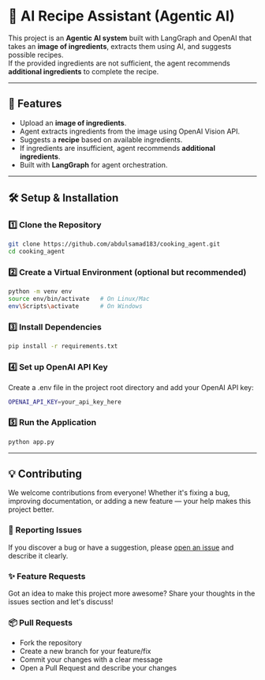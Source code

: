 # 🥘 AI Recipe Assistant (Agentic AI)

This project is an **Agentic AI system** built with LangGraph and OpenAI that takes an **image of ingredients**, extracts them using AI, and suggests possible recipes.  
If the provided ingredients are not sufficient, the agent recommends **additional ingredients** to complete the recipe.  

---

## 🚀 Features
- Upload an **image of ingredients**.
- Agent extracts ingredients from the image using OpenAI Vision API.
- Suggests a **recipe** based on available ingredients.
- If ingredients are insufficient, agent recommends **additional ingredients**.
- Built with **LangGraph** for agent orchestration.

---

## 🛠️ Setup & Installation

### 1️⃣ Clone the Repository
```bash
git clone https://github.com/abdulsamad183/cooking_agent.git
cd cooking_agent
```

### 2️⃣ Create a Virtual Environment (optional but recommended)
```bash
python -m venv env
source env/bin/activate   # On Linux/Mac
env\Scripts\activate      # On Windows
```

### 3️⃣ Install Dependencies
```bash
pip install -r requirements.txt
```

### 4️⃣ Set up OpenAI API Key
Create a .env file in the project root directory and add your OpenAI API key:
```bash
OPENAI_API_KEY=your_api_key_here
```

### 5️⃣ Run the Application
```bash
python app.py
```
---
## 💡 Contributing

We welcome contributions from everyone! Whether it's fixing a bug, improving documentation, or adding a new feature — your help makes this project better.

### 🐛 Reporting Issues
If you discover a bug or have a suggestion, please [open an issue](../../issues) and describe it clearly.

### ✨ Feature Requests
Got an idea to make this project more awesome? Share your thoughts in the issues section and let's discuss!

### 📦 Pull Requests
- Fork the repository
- Create a new branch for your feature/fix
- Commit your changes with a clear message
- Open a Pull Request and describe your changes
